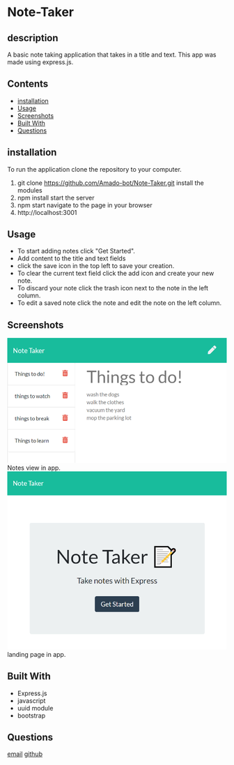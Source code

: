 # Note-Taker

## description
A basic note taking application that takes in a title and text. This app was made using express.js.

## Contents
* [installation](#installation)
* [Usage](#Usage)
* [Screenshots](#Screenshots)
* [Built With](#Built-With)
* [Questions](#Questions)

## installation

To run the application clone the repository to your computer.
1. git clone https://github.com/Amado-bot/Note-Taker.git
install the modules 
2. npm install
start the server 
3. npm start
navigate to the page in your browser
4. http://localhost:3001

## Usage
* To start adding notes click "Get Started".
* Add content to the title and text fields 
* click the save icon in the top left to save your creation.
* To clear the current text field click the add icon and create your new note.
* To discard your note click the trash icon next to the note in the left column.
* To edit a saved note click the note and edit the note on the left column.
## Screenshots
![Screen-note](public\assets\images\notes-screenshot.PNG)
Notes view in app.
![Screen-front-page](public\assets\images\front-page-screenshot.PNG)
landing page in app.

## Built With 
* Express.js
* javascript
* uuid module
* bootstrap

## Questions 
[email](amadocardenas0@gmail.com)
[github](https://github.com/Amado-bot/)

